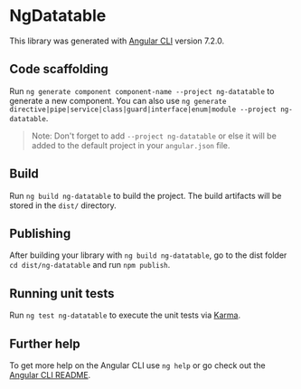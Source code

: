 # NgDatatable

This library was generated with [Angular CLI](https://github.com/angular/angular-cli) version 7.2.0.

## Code scaffolding

Run `ng generate component component-name --project ng-datatable` to generate a new component. You can also use `ng generate directive|pipe|service|class|guard|interface|enum|module --project ng-datatable`.
> Note: Don't forget to add `--project ng-datatable` or else it will be added to the default project in your `angular.json` file. 

## Build

Run `ng build ng-datatable` to build the project. The build artifacts will be stored in the `dist/` directory.

## Publishing

After building your library with `ng build ng-datatable`, go to the dist folder `cd dist/ng-datatable` and run `npm publish`.

## Running unit tests

Run `ng test ng-datatable` to execute the unit tests via [Karma](https://karma-runner.github.io).

## Further help

To get more help on the Angular CLI use `ng help` or go check out the [Angular CLI README](https://github.com/angular/angular-cli/blob/master/README.md).
